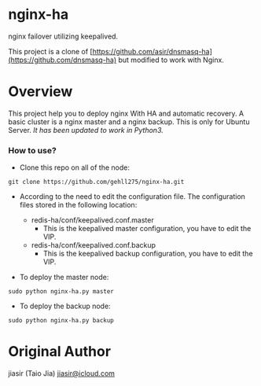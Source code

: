 # nginx-ha
nginx failover utilizing keepalived.

This project is a clone of [https://github.com/asir/dnsmasq-ha](https://github.com/dnsmasq-ha) but modified to work with Nginx.

# Overview
This project help you to deploy nginx With HA and automatic recovery. A basic cluster is a nginx master and a nginx backup. This is only for Ubuntu Server. *It has been updated to work in Python3.*

### How to use?
* Clone this repo on all of the node:
```
git clone https://github.com/gehll275/nginx-ha.git
```

* According to the need to edit the configuration file. The configuration files stored in the following location:
  * redis-ha/conf/keepalived.conf.master
    - This is the keepalived master configuration, you have to edit the VIP.
  * redis-ha/conf/keepalived.conf.backup
    - This is the keepalived backup configuration, you have to edit the VIP.

* To deploy the master node:
```
sudo python nginx-ha.py master
```

* To deploy the backup node:
```
sudo python nginx-ha.py backup
```
# Original Author
jiasir (Taio Jia) <jiasir@icloud.com>
